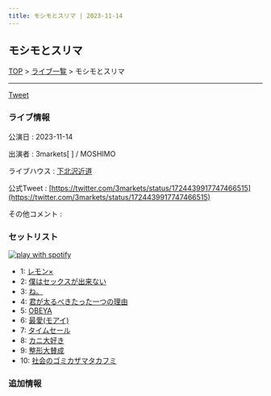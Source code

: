 ```yaml
---
title: モシモとスリマ | 2023-11-14
---
```

## モシモとスリマ

[TOP](/setlist/) > [ライブ一覧](lives.html) > モシモとスリマ

___

<a href="https://twitter.com/share?ref_src=twsrc%5Etfw" data-text="3markets[ ]セットリスト > モシモとスリマ" class="twitter-share-button" data-via="3markets" data-hashtags="3markets" data-related="3markets" data-show-count="false">Tweet</a>

### ライブ情報

公演日
:    2023-11-14

出演者
:    3markets[ ] / MOSHIMO

ライブハウス
:    [下北沢近道](livehouse059.html)

公式Tweet
:    [https://twitter.com/3markets/status/1724439917747466515](https://twitter.com/3markets/status/1724439917747466515)

その他コメント
:    

### セットリスト


[![play with spotify](images/spotify-icon.png)](https://open.spotify.com/playlist/5GpjJeXWfwwAeM0HOE8983)



*  1: [レモン×](song003.html)
*  2: [僕はセックスが出来ない](song006.html)
*  3: [ね。](song076.html)
*  4: [君が太るべきたった一つの理由](song034.html)
*  5: [OBEYA](song021.html)
*  6: [最愛(モアイ)](song014.html)
*  7: [タイムセール](song007.html)
*  8: [カニ大好き](song079.html)
*  9: [整形大賛成](song005.html)
*  10: [社会のゴミカザマタカフミ](song002.html)


### 追加情報






<script async src="https://platform.twitter.com/widgets.js" charset="utf-8"></script>